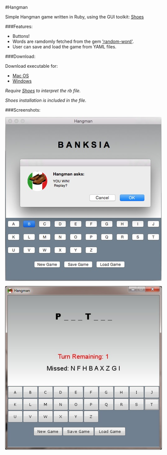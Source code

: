 #Hangman

Simple Hangman game written in Ruby, using the GUI toolkit: [Shoes](http://shoesrb.com)

###Features:

* Buttons!
* Words are ramdomly fetched from the gem ['random-word'](https://github.com/openlogic/random-word).
* User can save and load the game from YAML files.

###Download:

Download executable for:

* [Mac OS](http://1drv.ms/1G2rPOU)
* [Windows](http://1drv.ms/1G2rT1l)

*Require [Shoes](http://shoesrb.com/downloads/) to interpret the rb file.*

*Shoes installation is included in the file.*


###Screenshots:


![Mac](https://github.com/LongPotato/Hangman_GUI/blob/master/pics/Hang_mac.jpg)


![Win](https://raw.githubusercontent.com/LongPotato/Hangman_GUI/master/pics/Hang_win.jpg)







